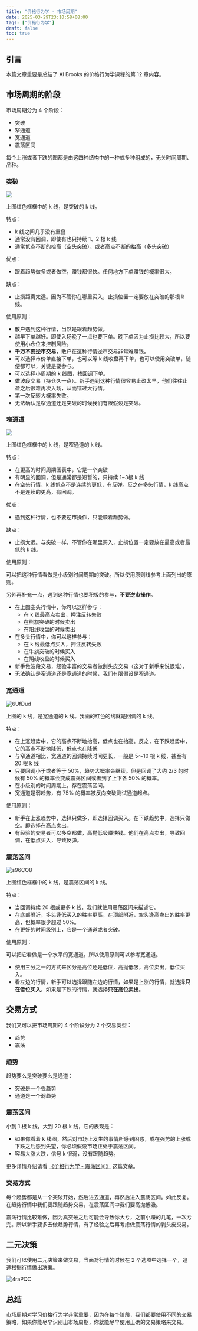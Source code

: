 ```yaml
---
title: "价格行为学 - 市场周期"
date: 2025-03-29T23:10:58+08:00
tags: ["价格行为学"] 
draft: false
toc: true
---
```


##  引言

本篇文章重要是总结了 Al Brooks 的价格行为学课程的第 12 章内容。  

## 市场周期的阶段

市场周期分为 4 个阶段：

- 突破
- 窄通道
- 宽通道
- 震荡区间

每个上涨或者下跌的图都是由这四种结构中的一种或多种组成的，无关时间周期、品种。


### 突破

![](https://img.forecho.com/aJPODr.png)

上图红色框框中的 k 线，是突破的 k 线。

特点：

- k 线之间几乎没有重叠
- 通常没有回调，即使有也只持续 1、2 根 k 线
- 通常低点不断的抬高（空头突破），或者高点不断的抬高（多头突破）

<!--more-->

优点：

- 跟着趋势做多或者做空，赚钱都很快。任何地方下单赚钱的概率很大。

缺点：

- 止损距离太远。因为不管你在哪里买入，止损位置一定要放在突破的那根 k 线。

使用原则：

- 散户遇到这种行情，当然是跟着趋势做。
- 越早下单越好。即使入场晚了一点也要下单。晚下单因为止损比较大，所以要使用小仓位来控制风险。
- **千万不要逆市交易**，散户在这种行情逆市交易非常难赚钱。
- 可以选择市价单直接下单，也可以等 k 线收盘再下单，也可以使用突破单，随便都可以，关键是要参与。
- 可以选择小周期的 k 线图，找回调下单。
- 做波段交易（持仓久一点）。新手遇到这种行情很容易止盈太早，他们往往止盈之后很难再次入场，从而错过大行情。
- 第一次反转大概率失败。
- 无法确认是窄通道还是突破的时候我们有限假设是突破。


### 窄通道

![](https://img.forecho.com/T53wey.png)

上图红色框框中的 k 线，是窄通道的 k 线。

特点：

- 在更高的时间周期图表中，它是一个突破
- 有明显的回调，但是通常都是短暂的，只持续 1~3根 k 线
- 在空头行情，k 线低点不是连续的更低，有反弹。反之在多头行情，k 线高点不是连续的更高，有回调。

优点：

- 遇到这种行情，也不要逆市操作，只能顺着趋势做。

缺点：

- 止损太远。与突破一样，不管你在哪里买入，止损位置一定要放在最高或者最低的 k 线。

使用原则：

可以把这种行情看做是小级别时间周期的突破。所以使用原则线参考上面列出的原则。

另外再补充一点，遇到这种行情也要积极的参与，**不要逆市操作**。

- 在上图空头行情中，你可以这样参与：
    - 在 k 线最高点卖出，押注反转失败
    - 在熊旗突破的时候卖出
    - 在阳线收盘的时候卖出
- 在多头行情中，你可以这样参与：
    - 在 k 线最低点买入，押注反转失败
    - 在牛旗突破的时候买入
    - 在阴线收盘的时候买入
- 新手做波段交易，经验丰富的交易者做刮头皮交易（这对于新手来说很难）。
- 无法确认是窄通道还是宽通道的时候，我们有限假设是窄通道。

### 宽通道

![6UfDud](https://img.forecho.com/6UfDud.png)

上图的 k 线，是宽通道的 k 线。我画的红色的线就是回调的 k 线。

特点：

- 在上涨趋势中，它的高点不断地抬高，低点也在抬高。反之，在下跌趋势中，它的高点不断地降低，低点也在降低
- 与窄通道相比，宽通道的回调持续时间更长，一般是 5～10 根 k 线，甚至有 20 根 k 线
- 只要回调小于或者等于 50%，趋势大概率会继续。但是回调了大约 2/3 的时候有 50% 的概率会变成震荡区间或者到了上下各 50% 的概率。
- 在小级别的时间周期上，存在震荡区间。
- 宽通道是弱趋势，有 75% 的概率被反向突破测试通道起点。

使用原则：

- 新手在上涨趋势中，选择只做多，即选择回调买入。在下跌趋势中，选择只做空。即选择在高点卖出。
- 有经验的交易者可以多空都做，高抛低吸赚快钱。他们在高点卖出，导致回调，在低点买入，导致反弹。

### 震荡区间


![s96CO8](https://img.forecho.com/s96CO8.png)

上图红色框框中的 k 线，是震荡区间的 k 线。

特点：

- 当回调持续 20 根或更多 k 线，我们就使用震荡区间来描述它。
- 在底部附近，多头逢低买入的胜率更高，在顶部附近，空头逢高卖出的胜率更高，但概率很少超过 50%。
- 在更好的时间级别上，它是一个通道或者突破。


使用原则：


可以把它看做是一个水平的宽通道。所以使用原则可以参考宽通道。

- 使用三分之一的方式来区分是高位还是低位，高抛低吸，高位卖出，低位买入。
- 看左边的行情，新手可以选择跟随左边的行情，如果是上涨的行情，就选择**只在低位买入**，如果是下跌的行情，就选择**只在高位卖出**。


## 交易方式

我们又可以把市场周期的 4 个阶段分为 2 个交易类型：

- 趋势
- 震荡

### 趋势

趋势要么是突破要么是通道：

- 突破是一个强趋势
- 通道是一个弱趋势

### 震荡区间

小到 1 根 k 线，大到 20 根 k 线，它的表现是：

- 如果你看着 k 线图，然后对市场上发生的事情所感到困惑，或在强势的上涨或下跌之后感到失望，你必须假设市场正处于震荡区间。
- 容易大涨大跌，信号 k 很弱，没有跟随趋势。

更多详情介绍请看 [《价格行为学 - 震荡区间》](https://blog.forecho.com/price-actions-trading-range.html) 这篇文章。

### 交易方式

每个趋势都是从一个突破开始，然后进去通道，再然后进入震荡区间。如此反复。在趋势行情中我们要跟随趋势交易，在震荡区间中我们要高抛低吸。

震荡行情比较难做，因为真突破之后可能会导致你大亏，之前小赚的几笔，一次亏完。所以新手要多去做趋势行情，有了经验之后再考虑做震荡行情的剥头皮交易。


## 二元决策

我们可以使用二元决策来做交易，当面对行情的时候在 2 个选项中选择一个，迅速根据行情做出决策。

![4raPQC](https://img.forecho.com/4raPQC.png)


## 总结

市场周期对学习价格行为学非常重要，因为在每个阶段，我们都要使用不同的交易策略，如果你能尽早识别出市场周期，你就能尽早使用正确的交易策略来交易。

